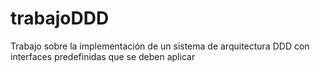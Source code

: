 # trabajoDDD
Trabajo sobre la implementación de un sistema de arquitectura DDD con interfaces predefinidas que se deben aplicar
